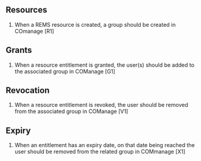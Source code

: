 ## Resources

1. When a REMS resource is created, a group should be created in COmanage [R1]

## Grants

1. When a resource entitlement is granted, the user(s) should be added to the
   associated group in COManage [G1]

## Revocation

1. When a resource entitlement is revoked, the user should be removed from the
   associated group in COManage [V1]

## Expiry

1. When an entitlement has an expiry date, on that date being reached the user
   should be removed from the related group in COMmanage [X1]